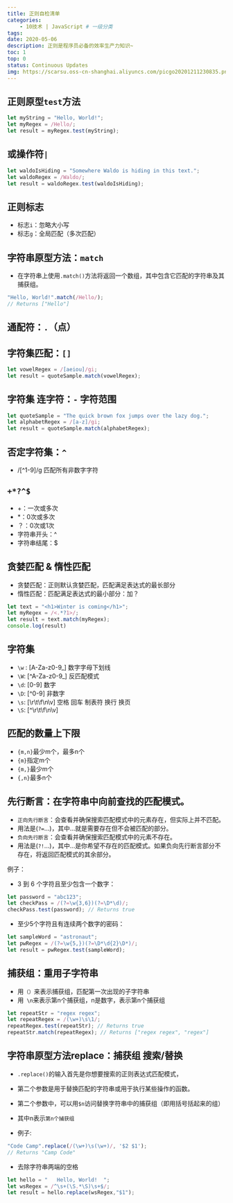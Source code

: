 ```yaml
---
title: 正则自检清单
categories:
    - 10技术 | JavaScript # 一级分类
tags:
date: 2020-05-06
description: 正则是程序员必备的效率生产力知识~
toc: 1
top: 0
status: Continuous Updates
img: https://scarsu.oss-cn-shanghai.aliyuncs.com/picgo20201211230835.png
---
```

## 正则原型`test`方法
```javascript
let myString = "Hello, World!";
let myRegex = /Hello/;
let result = myRegex.test(myString);
```

## 或操作符`|`
```javascript
let waldoIsHiding = "Somewhere Waldo is hiding in this text.";
let waldoRegex = /Waldo/;
let result = waldoRegex.test(waldoIsHiding);
```

## 正则标志
- 标志`i`：忽略大小写
- 标志`g`：全局匹配（多次匹配）

## 字符串原型方法：`match`
- 在字符串上使用`.match()`方法将返回一个数组，其中包含它匹配的字符串及其捕获组。
```javascript
"Hello, World!".match(/Hello/);
// Returns ["Hello"]
```

## 通配符：`.`（点）

## 字符集匹配：`[]`
```javascript
let vowelRegex = /[aeiou]/gi; 
let result = quoteSample.match(vowelRegex); 
```

## 字符集 连字符：`-` 字符范围
```javascript
let quoteSample = "The quick brown fox jumps over the lazy dog.";
let alphabetRegex = /[a-z]/gi; 
let result = quoteSample.match(alphabetRegex); 
```

## 否定字符集：`^`
- /[^1-9]/g  匹配所有非数字字符

## `+*?^$`
- +：一次或多次
- *：0次或多次
- ？：0次或1次
- 字符串开头：^
- 字符串结尾：$

## 贪婪匹配 & 惰性匹配
- 贪婪匹配：正则默认贪婪匹配，匹配满足表达式的最长部分
- 惰性匹配：匹配满足表达式的最小部分：加？
```javascript
let text = "<h1>Winter is coming</h1>";
let myRegex = /<.*?1>/; 
let result = text.match(myRegex);
console.log(result)
```

## 字符集
- `\w` : [A-Za-z0-9_]   数字字母下划线
- `\W`: [^A-Za-z0-9_]   反匹配模式
- `\d`:  [0-9]  数字
- `\D`:  [^0-9] 非数字
- `\s`:  [\r\t\f\n\v]  空格 回车 制表符 换行 换页
- `\S`:  [^\r\t\f\n\v]


## 匹配的数量上下限
- `{m,n}`最少m个，最多n个
- `{m}`指定m个
- `{m,}`最少m个
- `{,n}`最多n个


## 先行断言：在字符串中向前查找的匹配模式。
- `正向先行断言`：会查看并确保搜索匹配模式中的元素存在，但实际上并不匹配。
- 用法是(`?=`...)，其中...就是需要存在但不会被匹配的部分。
- `负向先行断言`：会查看并确保搜索匹配模式中的元素不存在。
- 用法是(`?!`...)，其中...是你希望不存在的匹配模式。如果负向先行断言部分不存在，将返回匹配模式的其余部分。


例子：
- 3 到 6 个字符且至少包含一个数字：
```javascript
let password = "abc123";
let checkPass = /(?=\w{3,6})(?=\D*\d)/;
checkPass.test(password); // Returns true
```
- 至少5个字符且有连续两个数字的密码：
```javascript
let sampleWord = "astronaut";
let pwRegex = /(?=\w{5,})(?=\D*\d{2}\D*)/;
let result = pwRegex.test(sampleWord);
```




## 捕获组：重用子字符串
- 用`（）`来表示捕获组，匹配第一次出现的子字符串
- 用` \n`来表示第n个捕获组，n是数字，表示第n个捕获组
```javascript
let repeatStr = "regex regex";
let repeatRegex = /(\w+)\s\1/;
repeatRegex.test(repeatStr); // Returns true
repeatStr.match(repeatRegex); // Returns ["regex regex", "regex"]
```


## 字符串原型方法replace：捕获组 搜索/替换
- `.replace()`的输入首先是你想要搜索的正则表达式匹配模式，
- 第二个参数是用于替换匹配的字符串或用于执行某些操作的函数。
- 第二个参数中，可以用`$n`访问替换字符串中的捕获组（即用括号括起来的组）
- 其中n表示`第n个捕获组`

- 例子:
```javascript
"Code Camp".replace(/(\w+)\s(\w+)/, '$2 $1');
// Returns "Camp Code"
```
- 去除字符串两端的空格
```javascript
let hello = "   Hello, World!  ";
let wsRegex = /^\s+(\S.*\S)\s+$/; 
let result = hello.replace(wsRegex,"$1");
```

